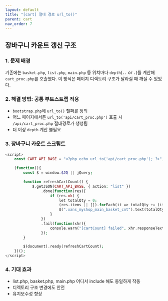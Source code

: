 ```yaml
---
layout: default
title: "[cart] 절대 경로 url_to()"
parent: cart
nav_order: 7
---
```


## 장바구니 카운트 갱신 구조

### 1. 문제 배경
기존에는 `basket.php`, `list.php`, `main.php` 등 위치마다 `depth`(`..` or `.`)를 계산해 `cart_proc.php`를 호출했다. 이 방식은 페이지 디렉토리 구조가 달라질 때 깨질 수 있었다.

### 2. 해결 방법: 공통 부트스트랩 적용
- `bootstrap.php`에 `url_to()` 헬퍼를 정의
- 어느 페이지에서든 `url_to('api/cart_proc.php')` 호출 시 `/api/cart_proc.php` 절대경로가 생성됨
- 더 이상 `depth` 계산 불필요

### 3. 장바구니 카운트 스크립트
```php
<script>
    const CART_API_BASE = "<?php echo url_to('api/cart_proc.php'); ?>";

    (function(){
        const $ = window.$JQ || jQuery;

        function refreshCartCount() {
            $.getJSON(CART_API_BASE, { action: "list" })
                .done(function(res){
                    if (res.ok) {
                        let totalQty = 0;
                        (res.items || []).forEach(it => totalQty += (it.quantity || 0));
                        $(".xans_myshop_main_basket_cnt").text(totalQty);
                    }
                })
                .fail(function(xhr){
                    console.warn("[cartCount] failed", xhr.responseText);
                });
        }

        $(document).ready(refreshCartCount);
    })();
</script>
```

### 4. 기대 효과
- list.php, basket.php, main.php 어디서 include 해도 동일하게 작동
- 디렉토리 구조 변경에도 안전
- 유지보수성 향상

